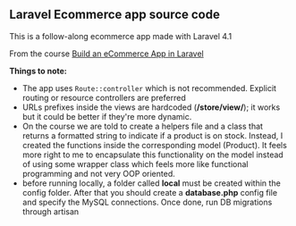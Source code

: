 ## Laravel Ecommerce app source code

This is a follow-along ecommerce app made with Laravel 4.1

From the course [Build an eCommerce App in Laravel](https://tutsplus.com/course/laravel-ecommerce-application/)

**Things to note:**

*    The app uses `Route::controller` which is not recommended. Explicit routing or resource controllers are preferred 
*    URLs prefixes inside the views are hardcoded (**/store/view/**); it works but it could be better if they're more dynamic.
*    On the course we are told to create a helpers file and a class that returns a formatted string to indicate if a product is on stock. Instead, I created the functions inside the corresponding model (Product). It feels more right to me to encapsulate this functionality on the model instead of using some wrapper class which feels more like functional programming and not very OOP oriented.
*    before running locally, a folder called **local** must be created within the config folder. After that you should create a **database.php** config file and specify the MySQL connections. Once done, run DB migrations through artisan 
